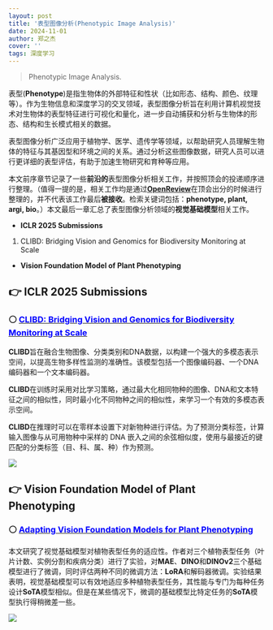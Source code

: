 ```yaml
---
layout: post
title: '表型图像分析(Phenotypic Image Analysis)'
date: 2024-11-01
author: 郑之杰
cover: ''
tags: 深度学习
---
```


> Phenotypic Image Analysis.

表型(**Phenotype**)是指生物体的外部特征和性状（比如形态、结构、颜色、纹理等）。作为生物信息和深度学习的交叉领域，表型图像分析旨在利用计算机视觉技术对生物体的表型特征进行可视化和量化，进一步自动捕获和分析与生物体的形态、结构和生长模式相关的数据。

表型图像分析广泛应用于植物学、医学、遗传学等领域，以帮助研究人员理解生物体的特征与其基因型和环境之间的关系。通过分析这些图像数据，研究人员可以进行更详细的表型评估，有助于加速生物研究和育种等应用。

本文前序章节记录了一些**前沿的**表型图像分析相关工作，并按照顶会的投递顺序进行整理。（值得一提的是，相关工作均是通过[**OpenReview**](https://openreview.net/)在顶会出分的时候进行整理的，并不代表该工作最后**被接收**。检索关键词包括：**phenotype, plant, argi, bio**。）本文最后一章汇总了表型图像分析领域的**视觉基础模型**相关工作。

- **ICLR 2025 Submissions**
1. CLIBD: Bridging Vision and Genomics for Biodiversity Monitoring at Scale
- **Vision Foundation Model of Plant Phenotyping**




## 👉 ICLR 2025 Submissions

### ⚪ [<font color=blue>CLIBD: Bridging Vision and Genomics for Biodiversity Monitoring at Scale</font>](https://0809zheng.github.io/2024/11/15/clibd.html)

**CLIBD**旨在融合生物图像、分类类别和DNA数据，以构建一个强大的多模态表示空间，以提高生物多样性监测的准确性。该模型包括一个图像编码器、一个DNA编码器和一个文本编码器。

**CLIBD**在训练时采用对比学习策略，通过最大化相同物种的图像、DNA和文本特征之间的相似性，同时最小化不同物种之间的相似性，来学习一个有效的多模态表示空间。

**CLIBD**在推理时可以在零样本设置下对新物种进行评估。为了预测分类标签，计算输入图像与从可用物种中采样的 DNA 嵌入之间的余弦相似度，使用与最接近的键匹配的分类标签（目、科、属、种）作为预测。

![](https://pic.imgdb.cn/item/67371781d29ded1a8c856edd.png)


## 👉 Vision Foundation Model of Plant Phenotyping

### ⚪ [<font color=blue>Adapting Vision Foundation Models for Plant Phenotyping</font>](https://0809zheng.github.io/2024/11/02/avfm.html)

本文研究了视觉基础模型对植物表型任务的适应性。作者对三个植物表型任务（叶片计数、实例分割和疾病分类）进行了实验，对**MAE**、**DINO**和**DINOv2**三个基础模型进行了微调，同时评估两种不同的微调方法：**LoRA**和解码器微调。实验结果表明，视觉基础模型可以有效地适应多种植物表型任务，其性能与专门为每种任务设计**SoTA**模型相似。但是在某些情况下，微调的基础模型比特定任务的**SoTA**模型执行得稍微差一些。

![](https://pic.imgdb.cn/item/673ece96d29ded1a8cba1a40.png)
